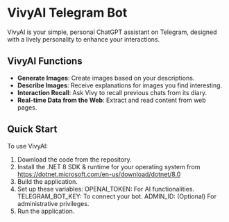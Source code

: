 # VivyAI Telegram Bot

VivyAI is your simple, personal ChatGPT assistant on Telegram, designed with a lively personality to enhance your interactions.

## VivyAI Functions

- **Generate Images**: Create images based on your descriptions.
- **Describe Images**: Receive explanations for images you find interesting.
- **Interaction Recall**: Ask Vivy to recall previous chats from its diary.
- **Real-time Data from the Web**: Extract and read content from web pages.

## Quick Start

To use VivyAI:

1. Download the code from the repository.
2. Install the .NET 8 SDK & runtime for your operating system from https://dotnet.microsoft.com/en-us/download/dotnet/8.0
3. Build the application.
4. Set up these variables:
OPENAI_TOKEN: For AI functionalities.
TELEGRAM_BOT_KEY: To connect your bot.
ADMIN_ID: (Optional) For administrative privileges.
5. Run the application.
